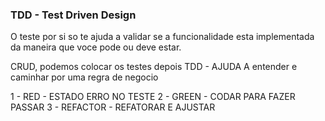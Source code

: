 ### TDD - Test Driven Design

O teste por si so te ajuda a validar se a funcionalidade esta implementada da maneira que voce pode ou deve estar.

CRUD, podemos colocar os testes depois
TDD - AJUDA A entender e caminhar por uma regra de negocio

1 - RED - ESTADO ERRO NO TESTE
2 - GREEN - CODAR PARA FAZER PASSAR
3 - REFACTOR - REFATORAR E AJUSTAR
